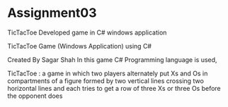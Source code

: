 # Assignment03

TicTacToe
Developed game in C# windows application

TicTacToe Game (Windows Application) using C#

Created By Sagar Shah In this game C# Programming language is used,

TicTacToe : a game in which two players alternately put Xs and Os in compartments of a figure formed by two vertical lines crossing two horizontal lines and each tries to get a row of three Xs or three Os before the opponent does
